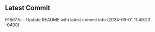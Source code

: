 
## Latest Commit
918d77c - Update README with latest commit info (2024-09-01 11:49:23 -0400) <Yunxi-Zhou>
